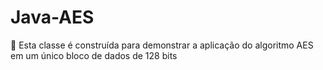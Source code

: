 # Java-AES
:banana: Esta classe é construída para demonstrar a aplicação do algoritmo AES em um único bloco de dados de 128 bits
